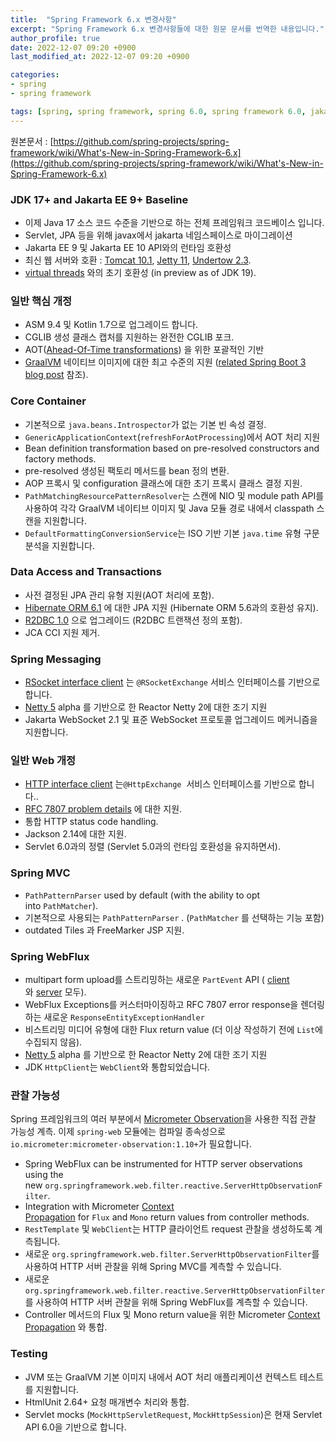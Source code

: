 ```yaml
---
title:  "Spring Framework 6.x 변경사항"
excerpt: "Spring Framework 6.x 변경사항들에 대한 원문 문서를 번역한 내용입니다."
author_profile: true
date: 2022-12-07 09:20 +0900
last_modified_at: 2022-12-07 09:20 +0900

categories:
- spring
- spring framework

tags: [spring, spring framework, spring 6.0, spring framework 6.0, jakarta]
---
```


원본문서 : [https://github.com/spring-projects/spring-framework/wiki/What's-New-in-Spring-Framework-6.x](https://github.com/spring-projects/spring-framework/wiki/What's-New-in-Spring-Framework-6.x)

### JDK 17+ and Jakarta EE 9+ Baseline

- 이제 Java 17 소스 코드 수준을 기반으로 하는 전체 프레임워크 코드베이스 입니다.
- Servlet, JPA 등을 위해 javax에서 jakarta 네임스페이스로 마이그레이션
- Jakarta EE 9 및 Jakarta EE 10 API와의 런타임 호환성
- 최신 웹 서버와 호환 : [Tomcat 10.1](https://tomcat.apache.org/whichversion.html), [Jetty 11](https://www.eclipse.org/jetty/download.php), [Undertow 2.3](https://github.com/undertow-io/undertow).
- [virtual threads](https://spring.io/blog/2022/10/11/embracing-virtual-threads) 와의 초기 호환성 (in preview as of JDK 19).

### 일반 핵심 개정

- ASM 9.4 및 Kotlin 1.7으로 업그레이드 합니다.
- CGLIB 생성 클래스 캡처를 지원하는 완전한 CGLIB 포크.
- AOT([Ahead-Of-Time transformations](https://spring.io/blog/2022/03/22/initial-aot-support-in-spring-framework-6-0-0-m3)) 을 위한 포괄적인 기반
- [GraalVM](https://www.graalvm.org/) 네이티브 이미지에 대한 최고 수준의 지원 ([related Spring Boot 3 blog post](https://spring.io/blog/2022/09/26/native-support-in-spring-boot-3-0-0-m5) 참조).

### Core Container

- 기본적으로 `java.beans.Introspector`가 없는 기본 빈 속성 결정.
- `GenericApplicationContext`(`refreshForAotProcessing`)에서 AOT 처리 지원
- Bean definition transformation based on pre-resolved constructors and factory methods.
- pre-resolved 생성된 팩토리 메서드를 bean 정의 변환.
- AOP 프록시 및 configuration 클래스에 대한 초기 프록시 클래스 결정 지원.
- `PathMatchingResourcePatternResolver`는 스캔에 NIO 및 module path API를 사용하여 각각 GraalVM 네이티브 이미지 및 Java 모듈 경로 내에서 classpath 스캔을 지원합니다.
- `DefaultFormattingConversionService`는 ISO 기반 기본 `java.time` 유형 구문 분석을 지원합니다.

### Data Access and Transactions

- 사전 결정된 JPA 관리 유형 지원(AOT 처리에 포함).
- [Hibernate ORM 6.1](https://hibernate.org/orm/releases/6.1/) 에 대한 JPA 지원 (Hibernate ORM 5.6과의 호환성 유지).
- [R2DBC 1.0](https://r2dbc.io/) 으로 업그레이드 (R2DBC 트랜잭션 정의 포함).
- JCA CCI 지원 제거.

### Spring Messaging

- [RSocket interface client](https://docs.spring.io/spring-framework/docs/6.0.0-RC1/reference/html/web-reactive.html#rsocket-interface) 는 `@RSocketExchange` 서비스 인터페이스를 기반으로 합니다.
- [Netty 5](https://netty.io/wiki/new-and-noteworthy-in-5.0.html) alpha 를 기반으로 한 Reactor Netty 2에 대한 조기 지원
- Jakarta WebSocket 2.1 및 표준 WebSocket 프로토콜 업그레이드 메커니즘을 지원합니다.

### 일반 Web 개정

- [HTTP interface client](https://docs.spring.io/spring-framework/docs/6.0.0-RC1/reference/html/integration.html#rest-http-interface) 는`@HttpExchange`  서비스 인터페이스를 기반으로 합니다..
- [RFC 7807 problem details](https://docs.spring.io/spring-framework/docs/6.0.0-RC1/reference/html/web.html#mvc-ann-rest-exceptions) 에 대한 지원.
- 통합 HTTP status code handling.
- Jackson 2.14에 대한 지원.
- Servlet 6.0과의 정렬 (Servlet 5.0과의 런타임 호환성을 유지하면서).

### Spring MVC

- `PathPatternParser` used by default (with the ability to opt into `PathMatcher`).
- 기본적으로 사용되는 `PathPatternParser` . (`PathMatcher` 를 선택하는 기능 포함)
- outdated Tiles 과 FreeMarker JSP 지원.

### Spring WebFlux

- multipart form upload를 스트리밍하는 새로운 `PartEvent`  API ( [client](https://docs.spring.io/spring-framework/docs/6.0.0-RC1/reference/html/web-reactive.html#partevent-2)와 [server](https://docs.spring.io/spring-framework/docs/6.0.0-RC1/reference/html/web-reactive.html#partevent) 모두).
- WebFlux Exceptions를 커스터마이징하고 RFC 7807 error response을 렌더링하는 새로운 `ResponseEntityExceptionHandler`
- 비스트리밍 미디어 유형에 대한 Flux return value (더 이상 작성하기 전에 `List`에 수집되지 않음).
- [Netty 5](https://netty.io/wiki/new-and-noteworthy-in-5.0.html) alpha 를 기반으로 한 Reactor Netty 2에 대한 조기 지원
- JDK `HttpClient`는 `WebClient`와 통합되었습니다.

### 관찰 가능성

Spring 프레임워크의 여러 부분에서 [Micrometer Observation](https://micrometer.io/docs/observation)을 사용한 직접 관찰 가능성 계측. 이제 `spring-web` 모듈에는 컴파일 종속성으로 `io.micrometer:micrometer-observation:1.10+`가 필요합니다.

- Spring WebFlux can be instrumented for HTTP server observations using the new `org.springframework.web.filter.reactive.ServerHttpObservationFilter`.
- Integration with Micrometer [Context Propagation](https://github.com/micrometer-metrics/context-propagation#context-propagation-library) for `Flux` and `Mono` return values from controller methods.
- `RestTemplate` 및 `WebClient`는 HTTP 클라이언트 request 관찰을 생성하도록 계측됩니다.
- 새로운 `org.springframework.web.filter.ServerHttpObservationFilter`를 사용하여 HTTP 서버 관찰을 위해 Spring MVC를 계측할 수 있습니다.
- 새로운 `org.springframework.web.filter.reactive.ServerHttpObservationFilter`를 사용하여 HTTP 서버 관찰을 위해 Spring WebFlux를 계측할 수 있습니다.
- Controller 메서드의 Flux 및 Mono return value을 위한  Micrometer [Context Propagation](https://github.com/micrometer-metrics/context-propagation#context-propagation-library) 와 통합.

### Testing

- JVM 또는 GraalVM 기본 이미지 내에서 AOT 처리 애플리케이션 컨텍스트 테스트를 지원합니다.
- HtmlUnit 2.64+ 요청 매개변수 처리와 통합.
- Servlet mocks (`MockHttpServletRequest`, `MockHttpSession`)은 현재 Servlet API 6.0을 기반으로 합니다.